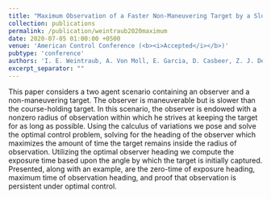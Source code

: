 ```yaml
---
title: "Maximum Observation of a Faster Non-Maneuvering Target by a Slower Observer"
collection: publications
permalink: /publication/weintraub2020maximum
date: 2020-07-05 01:00:00 +0500
venue: 'American Control Conference (<b><i>Accepted</i></b>)'
pubtype: 'conference'
authors: 'I. E. Weintraub, A. Von Moll, E. Garcia, D. Casbeer, Z. J. Demers, M. Pachter'
excerpt_separator: ""
---
```

This paper considers a two agent scenario containing an observer and a non-maneuvering target. The observer is maneuverable but is slower than the course-holding target. In this scenario, the observer is endowed with a nonzero radius of observation within which he strives at keeping the target for as long as possible. Using the calculus of variations we pose and solve the optimal control problem, solving for the heading of the observer which maximizes the amount of time the target remains inside the radius of observation. Utilizing the optimal observer heading we compute the exposure time based upon the angle by which the target is initially captured. Presented, along with an example, are the zero-time of exposure heading, maximum time of observation heading, and proof that observation is persistent under optimal control.
